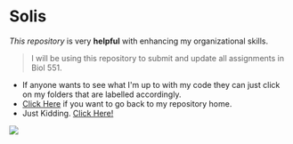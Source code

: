 # Solis

_This repository_ is very **helpful** with enhancing my organizational skills.  
 > I will be using this repository to submit and update all assignments in Biol 551. 
  * If anyone wants to see what I'm up to with my code they can just click on my folders that are labelled accordingly. 
  * [Click Here](https://i.gifer.com/origin/c6/c601eaa58aaeeed58439b9fe2367f299_w200.gif) if you want to go back to my repository home. 
  * Just Kidding. [Click Here!](https://github.com/Biol551-CSUN/Solis)
  
![](https://media4.giphy.com/media/dvdcBNbAiNVT9Z0iwP/giphy.gif)
